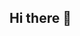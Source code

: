 ## Hi there 👋

<!--
**Art in advanced coding**
#Equation.
🙋‍♀️ A team of creative person
🌈it starts with a PBL mission in Hohai university .
👩‍💻 We create this to design generative art project in programming
-->
